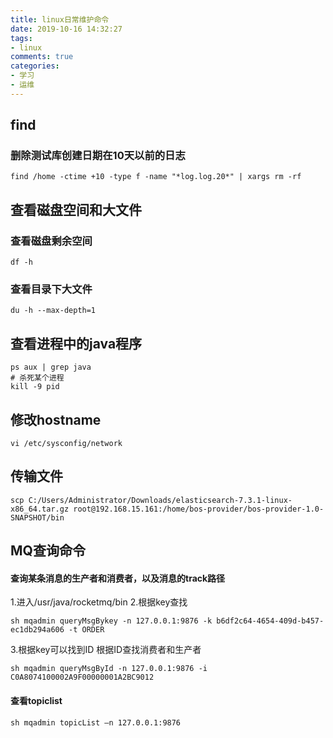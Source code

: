 ```yaml
---
title: linux日常维护命令
date: 2019-10-16 14:32:27
tags: 
- linux
comments: true
categories: 
- 学习
- 运维
---
```


## find  
### 删除测试库创建日期在10天以前的日志  
```shell
find /home -ctime +10 -type f -name "*log.log.20*" | xargs rm -rf
```

## 查看磁盘空间和大文件  

### 查看磁盘剩余空间  

```shell
df -h
```

### 查看目录下大文件  

``` shell
du -h --max-depth=1
```

## 查看进程中的java程序  

```shell
ps aux | grep java
# 杀死某个进程
kill -9 pid
```

## 修改hostname

```shell
vi /etc/sysconfig/network
```

## 传输文件

```shell
scp C:/Users/Administrator/Downloads/elasticsearch-7.3.1-linux-x86_64.tar.gz root@192.168.15.161:/home/bos-provider/bos-provider-1.0-SNAPSHOT/bin

```
<!-- more -->
## MQ查询命令

#### 查询某条消息的生产者和消费者，以及消息的track路径

1.进入/usr/java/rocketmq/bin
2.根据key查找

```shell
sh mqadmin queryMsgBykey -n 127.0.0.1:9876 -k b6df2c64-4654-409d-b457-ec1db294a606 -t ORDER
```

3.根据key可以找到ID
   根据ID查找消费者和生产者

```shell
sh mqadmin queryMsgById -n 127.0.0.1:9876 -i C0A8074100002A9F00000001A2BC9012
```

#### 查看topiclist
```shell
sh mqadmin topicList –n 127.0.0.1:9876
```

